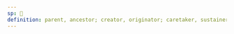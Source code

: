 ```yaml
---
sp: 󱤱
definition: parent, ancestor; creator, originator; caretaker, sustainer, guardian
---
```

<!-- mama is about nurture, parenting, care. obvious examples are parents and other types of parent-figures. but mama can also share some space with the word pali. for example, sonja is often called "mama pi toki pona" because she created it. it would also be correct to say "jan pali pi toki pona", but the usage of the word mama here signifies the amount of effort and dedication she's put into creating and developing this language. -->